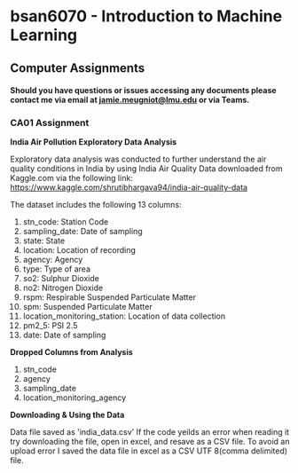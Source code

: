 # bsan6070 - Introduction to Machine Learning
## Computer Assignments
#### Should you have questions or issues accessing any documents please contact me via email at jamie.meugniot@lmu.edu or via Teams. 

### CA01 Assignment
**India Air Pollution Exploratory Data Analysis**

Exploratory data analysis was conducted to further understand the air quality conditions in India by using India Air Quality Data downloaded from Kaggle.com via the following link: https://www.kaggle.com/shrutibhargava94/india-air-quality-data

The dataset includes the following 13 columns: 
1. stn_code: Station Code
2. sampling_date: Date of sampling
3. state: State
4. location: Location of recording
5. agency: Agency
6. type: Type of area
7. so2: Sulphur Dioxide
8. no2: Nitrogen Dioxide
9. rspm: Respirable Suspended Particulate Matter
10. spm: Suspended Particulate Matter
11. location_monitoring_station: Location of data collection
12. pm2_5: PSI 2.5
13. date: Date of sampling

**Dropped Columns from Analysis**
1. stn_code
2. agency
3. sampling_date
4. location_monitoring_agency

**Downloading & Using the Data**

Data file saved as 'india_data.csv'
If the code yeilds an error when reading it try downloading the file, open in excel, and resave as a CSV file.
To avoid an upload error I saved the data file in excel as a CSV UTF 8(comma delimited) file.

